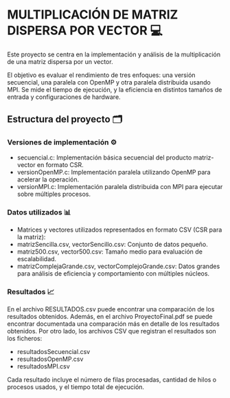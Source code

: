 # MULTIPLICACIÓN DE MATRIZ DISPERSA POR VECTOR 💻

Este proyecto se centra en la implementación y análisis de la multiplicación de una matriz dispersa por un vector.

El objetivo es evaluar el rendimiento de tres enfoques: una versión secuencial, una paralela con OpenMP y otra paralela distribuida usando MPI. Se mide el tiempo de ejecución, y la eficiencia en distintos tamaños de entrada y configuraciones de hardware.

## Estructura del proyecto 🗂️
### Versiones de implementación ⚙️
- secuencial.c: Implementación básica secuencial del producto matriz-vector en formato CSR.
- versionOpenMP.c: Implementación paralela utilizando OpenMP para acelerar la operación.
- versionMPI.c: Implementación paralela distribuida con MPI para ejecutar sobre múltiples procesos.

### Datos utilizados 📊
- Matrices y vectores utilizados representados en formato CSV (CSR para la matriz):
- matrizSencilla.csv, vectorSencillo.csv: Conjunto de datos pequeño.
- matriz500.csv, vector500.csv: Tamaño medio para evaluación de escalabilidad.
- matrizComplejaGrande.csv, vectorComplejoGrande.csv: Datos grandes para análisis de eficiencia y comportamiento con múltiples núcleos.

### Resultados 📈
En el archivo RESULTADOS.csv puede encontrar una comparación de los resultados obtenidos. Además, en el archivo ProyectoFinal.pdf se puede encontrar documentada una comparación más en detalle de los resultados obtenidos.
Por otro lado, los archivos CSV que registran el resultados son los ficheros:

- resultadosSecuencial.csv
- resultadosOpenMP.csv
- resultadosMPI.csv

Cada resultado incluye el número de filas procesadas, cantidad de hilos o procesos usados, y el tiempo total de ejecución.
